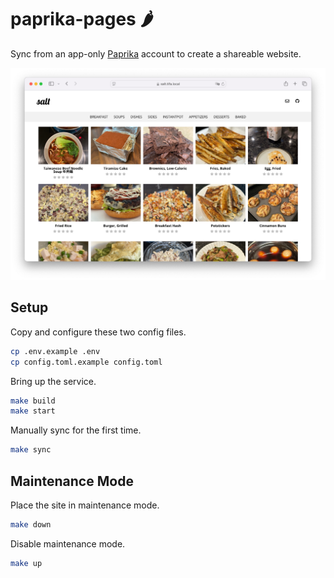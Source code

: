 # paprika-pages 🌶️

Sync from an app-only [Paprika] account to create a shareable website.

[![Screenshot](docs/screenshot.png)][demo]


## Setup

Copy and configure these two config files.

```sh
cp .env.example .env
cp config.toml.example config.toml
```

Bring up the service.

```sh
make build
make start
```

Manually sync for the first time.

```sh
make sync
```

## Maintenance Mode

Place the site in maintenance mode.

```sh
make down
```

Disable maintenance mode.

```sh
make up
```

<!-- Links -->
[demo]: https://salt.tifa.dev
[Paprika]: https://www.paprikaapp.com
